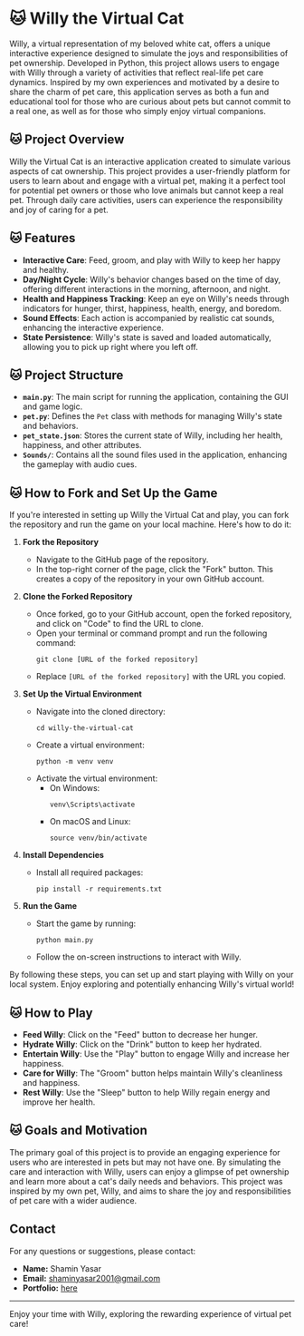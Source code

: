 # 🐱 Willy the Virtual Cat

Willy, a virtual representation of my beloved white cat, offers a unique interactive experience designed to simulate the joys and responsibilities of pet ownership. Developed in Python, this project allows users to engage with Willy through a variety of activities that reflect real-life pet care dynamics. Inspired by my own experiences and motivated by a desire to share the charm of pet care, this application serves as both a fun and educational tool for those who are curious about pets but cannot commit to a real one, as well as for those who simply enjoy virtual companions.

## 🐱 Project Overview

Willy the Virtual Cat is an interactive application created to simulate various aspects of cat ownership. This project provides a user-friendly platform for users to learn about and engage with a virtual pet, making it a perfect tool for potential pet owners or those who love animals but cannot keep a real pet. Through daily care activities, users can experience the responsibility and joy of caring for a pet.

## 🐱 Features

- **Interactive Care**: Feed, groom, and play with Willy to keep her happy and healthy.
- **Day/Night Cycle**: Willy's behavior changes based on the time of day, offering different interactions in the morning, afternoon, and night.
- **Health and Happiness Tracking**: Keep an eye on Willy's needs through indicators for hunger, thirst, happiness, health, energy, and boredom.
- **Sound Effects**: Each action is accompanied by realistic cat sounds, enhancing the interactive experience.
- **State Persistence**: Willy's state is saved and loaded automatically, allowing you to pick up right where you left off.

## 🐱 Project Structure

- **`main.py`**: The main script for running the application, containing the GUI and game logic.
- **`pet.py`**: Defines the `Pet` class with methods for managing Willy's state and behaviors.
- **`pet_state.json`**: Stores the current state of Willy, including her health, happiness, and other attributes.
- **`Sounds/`**: Contains all the sound files used in the application, enhancing the gameplay with audio cues.

## 🐱 How to Fork and Set Up the Game

If you're interested in setting up Willy the Virtual Cat and play, you can fork the repository and run the game on your local machine. Here's how to do it:

1. **Fork the Repository**
   - Navigate to the GitHub page of the repository.
   - In the top-right corner of the page, click the "Fork" button. This creates a copy of the repository in your own GitHub account.

2. **Clone the Forked Repository**
   - Once forked, go to your GitHub account, open the forked repository, and click on "Code" to find the URL to clone.
   - Open your terminal or command prompt and run the following command:
     ```
     git clone [URL of the forked repository]
     ```
   - Replace `[URL of the forked repository]` with the URL you copied.

3. **Set Up the Virtual Environment**
   - Navigate into the cloned directory:
     ```
     cd willy-the-virtual-cat
     ```
   - Create a virtual environment:
     ```
     python -m venv venv
     ```
   - Activate the virtual environment:
     - On Windows:
       ```
       venv\Scripts\activate
       ```
     - On macOS and Linux:
       ```
       source venv/bin/activate
       ```

4. **Install Dependencies**
   - Install all required packages:
     ```
     pip install -r requirements.txt
     ```

5. **Run the Game**
   - Start the game by running:
     ```
     python main.py
     ```
   - Follow the on-screen instructions to interact with Willy.

By following these steps, you can set up and start playing with Willy on your local system. Enjoy exploring and potentially enhancing Willy's virtual world!



## 🐱 How to Play

- **Feed Willy**: Click on the "Feed" button to decrease her hunger.
- **Hydrate Willy**: Click on the "Drink" button to keep her hydrated.
- **Entertain Willy**: Use the "Play" button to engage Willy and increase her happiness.
- **Care for Willy**: The "Groom" button helps maintain Willy's cleanliness and happiness.
- **Rest Willy**: Use the "Sleep" button to help Willy regain energy and improve her health.

## 🐱 Goals and Motivation

The primary goal of this project is to provide an engaging experience for users who are interested in pets but may not have one. By simulating the care and interaction with Willy, users can enjoy a glimpse of pet ownership and learn more about a cat's daily needs and behaviors. This project was inspired by my own pet, Willy, and aims to share the joy and responsibilities of pet care with a wider audience.

## Contact

For any questions or suggestions, please contact:

- **Name:** Shamin Yasar
- **Email:** shaminyasar2001@gmail.com
- **Portfolio:** [here](https://shamin-portfolio.netlify.app/)

---

Enjoy your time with Willy, exploring the rewarding experience of virtual pet care!
